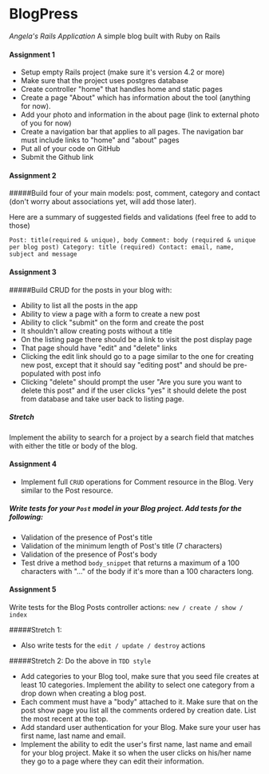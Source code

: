 # BlogPress
_Angela's Rails Application_
A simple blog built with Ruby on Rails

#### Assignment 1
- Setup empty Rails project (make sure it's version 4.2 or more)
- Make sure that the project uses postgres database
- Create controller "home" that handles home and static pages
- Create a page "About" which has information about the tool (anything for now).
- Add your photo and information in the about page (link to external photo of you for now)
- Create a navigation bar that applies to all pages. The navigation bar must include links to "home" and "about" pages
- Put all of your code on GitHub
- Submit the Github link

#### Assignment 2
#####Build four of your main models: post, comment, category and contact (don't worry about associations yet, will add those later).

Here are a summary of suggested fields and validations (feel free to add to those)

`Post: title(required & unique), body
Comment: body (required & unique per blog post)
Category: title (required)
Contact: email, name, subject and message`

#### Assignment 3

#####Build CRUD for the posts in your blog with:
- Ability to list all the posts in the app
- Ability to view a page with a form to create a new post
- Ability to click "submit" on the form and create the post
- It shouldn't allow creating posts without a title
- On the listing page there should be a link to visit the post display page
- That page should have "edit" and "delete" links
- Clicking the edit link should go to a page similar to the one for creating new post, except that it should say "editing post" and should be pre-populated with post info
- Clicking "delete" should prompt the user "Are you sure you want to delete this post" and if the user clicks "yes" it should delete the post from database and take user back to listing page.

##### Stretch
Implement the ability to search for a project by a search field that matches with either the title or body of the blog.

#### Assignment 4
- Implement full `CRUD` operations for Comment resource in the Blog. Very similar to the Post resource.

##### Write tests for your `Post` model in your Blog project.  Add tests for the following:
- Validation of the presence of Post's title
- Validation of the minimum length of Post's title (7 characters)
- Validation of the presence of Post's body
- Test drive a method `body_snippet`  that returns a maximum of a 100 characters with "..." of the body if it's more than a 100 characters long.

#### Assignment 5

Write tests for the Blog Posts controller actions: `new / create / show / index`

#####Stretch 1:
- Also write tests for the `edit / update / destroy` actions

#####Stretch 2:
Do the above in `TDD style`

- Add categories to your Blog tool, make sure that you seed file creates at least 10 categories. Implement the ability to select one category from a drop down when creating a blog post.
- Each comment must have a "body" attached to it. Make sure that on the post show page you list all the comments ordered by creation date. List the most recent at the top.
- Add standard user authentication for your Blog. Make sure your user has first name, last name and email.
- Implement the ability to edit the user's first name, last name and email for your blog project. Make it so when the user clicks on his/her name they go to a page where they can edit their information.
